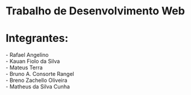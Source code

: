 # Trabalho de Desenvolvimento Web

<h1>Integrantes: </h1>
- Rafael Angelino<br>
- Kauan Fiolo da Silva<br>
- Mateus Terra<br>
- Bruno A. Consorte Rangel<br>
- Breno Zachello Oliveira<br>
- Matheus da Silva Cunha<br>
